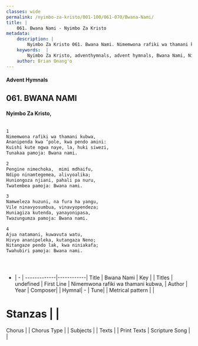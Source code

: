 ```yaml
---
classes: wide
permalink: /nyimbo-za-kristo/001-100/061-070/Bwana-Nami/
title: |
    061. Bwana Nami - Nyimbo Za Kristo
metadata:
    description: |
        Nyimbo Za Kristo 061. Bwana Nami. Nimemwona rafiki wa thamani kubwa, Ananipenda kwa ‘pole, kwa pendo amini: Kuishi kute ngwa naye, la, huki siwezi, Tunakaa pamoja: Bwana nami.  
    keywords:  |
        Nyimbo Za Kristo, adventhymnals, advent hymnals, Bwana Nami, Nimemwona rafiki wa thamani kubwa,. 
    author: Brian Onang'o
---
```


#### Advent Hymnals
## 061. BWANA NAMI
####  Nyimbo Za Kristo,

```txt

1
Nimemwona rafiki wa thamani kubwa,
Ananipenda kwa ‘pole, kwa pendo amini:
Kuishi kute ngwa naye, la, huki siwezi,
Tunakaa pamoja: Bwana nami.

2
Pengine nimechoka,	mimi mdhaifu,
Ndipo ninamtegemea, alivyoalika;
Huniongoza njiani, pahali pa nuru,
Twatembea pamoja: Bwana nami.

3
Namweleza huzuni, na fura ha yangu,
Vile ninavyosumbua, vinavyopendeza;
Huniagiza kutenda, yanayonipasa,
Twazungumza pamoja: Bwana nami.

4
Ajua natamani, kuwavuta watu,
Hivyo ananipeleka, kutangaza Neno;
Nitangaze pendo lak, kwa niniakafa;
Twahubiri pamoja: Bwana nami.





```

- |   -  |
-------------|------------|
Title | Bwana Nami |
Key |  |
Titles | undefined |
First Line | Nimemwona rafiki wa thamani kubwa, |
Author | 
Year | 
Composer| |
Hymnal|  - |
Tune|  |
Metrical pattern | |
# Stanzas |  |
Chorus |  |
Chorus Type |  |
Subjects | |
Texts |  |
Print Texts | 
Scripture Song |  |
    
